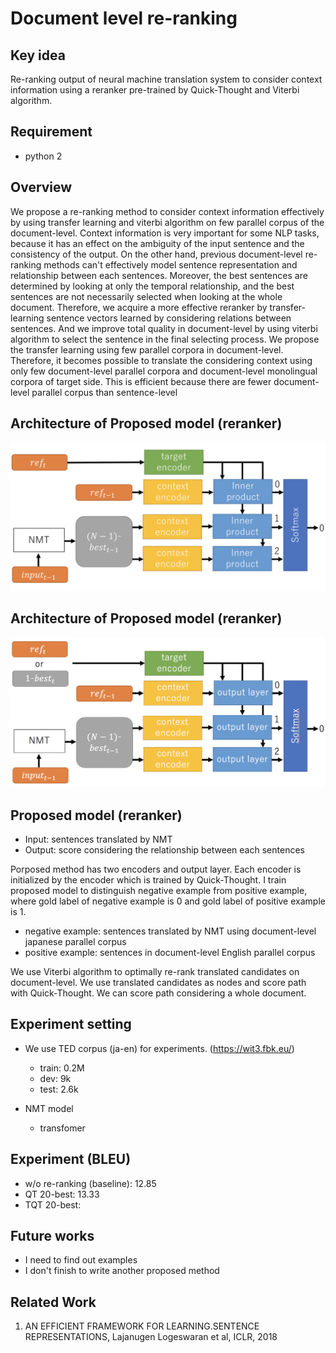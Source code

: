 # Document level re-ranking

## Key idea
Re-ranking output of neural machine translation system to consider context information using a reranker pre-trained by Quick-Thought and Viterbi algorithm.


## Requirement
- python 2


## Overview
We propose a re-ranking method to consider context information effectively by using transfer learning and viterbi algorithm on few parallel corpus of the document-level.
Context information is very important for some NLP tasks, because it has an effect on the ambiguity of the input sentence and the consistency of the output.
On the other hand, previous document-level re-ranking methods can't effectively model sentence representation and relationship between each sentences.
Moreover, the best sentences are determined by looking at only the temporal relationship, and the best sentences are not necessarily selected when looking at the whole document.
Therefore, we acquire a more effective reranker by transfer-learning sentence vectors learned by considering relations between sentences.
And we improve total quality in document-level by using viterbi algorithm to select the sentence in the final selecting process.
We propose the transfer learning using few parallel corpora in document-level.
Therefore, it becomes possible to translate the considering context using only few document-level parallel corpora and document-level monolingual corpora of target side.
This is efficient because there are fewer document-level parallel corpus than sentence-level 


## Architecture of Proposed model (reranker)
![architecture of model](/images/model.png "model")


## Architecture of Proposed model (reranker)
![how to train model](/images/ma.png "model")


## Proposed model (reranker)
- Input: sentences translated by NMT
- Output: score considering the relationship between each sentences

Porposed method has two encoders and output layer.
Each encoder is initialized by the encoder which is trained by Quick-Thought.
I train proposed model to distinguish negative example from positive example, where gold label of negative example is 0 and gold label of positive example is 1.
- negative example: sentences translated by NMT using document-level japanese parallel corpus
- positive example: sentences in document-level English parallel corpus

We use Viterbi algorithm to optimally re-rank translated candidates on document-level.
We use translated candidates as nodes and score path with Quick-Thought.
We can score path considering a whole document.


## Experiment setting
- We use TED corpus (ja-en) for experiments. (https://wit3.fbk.eu/)
  - train: 0.2M
  - dev: 9k
  - test: 2.6k

- NMT model
  - transfomer

## Experiment (BLEU)
- w/o re-ranking (baseline): 12.85
- QT 20-best: 13.33
- TQT 20-best: 


## Future works
- I need to find out examples
- I don't finish to write another proposed method


## Related Work
1. AN EFFICIENT FRAMEWORK FOR LEARNING.SENTENCE REPRESENTATIONS, Lajanugen Logeswaran et al, ICLR, 2018
